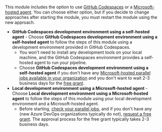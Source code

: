 This module includes the option to use [GitHub Codespaces](https://github.com/features/codespaces) or a [Microsoft-hosted agent](/azure/devops/pipelines/agents/hosted). You can choose either option, but if you decide to change approaches after starting the module, you must restart the module using the new approach.

* **GitHub Codespaces development environment using a self-hosted agent** - Choose **GitHub Codespaces development environment using a self-hosted agent** to follow the steps of this module using a development environment provided in GitHub Codespaces.
  * You won't need to install any development tools on your local machine, and the GitHub Codespaces environment provides a self-hosted agent to run your pipeline.
  * Choose **GitHub Codespaces development environment using a self-hosted agent** if you don't have any [Microsoft-hosted parallel jobs available in your organization](/azure/devops/pipelines/troubleshooting/troubleshooting#check-for-available-parallel-jobs) and you don't want to wait 2-3 business days for the [free grant](https://aka.ms/azpipelines-parallelism-request).
* **Local development environment using a Microsoft-hosted agent** - Choose **Local development environment using a Microsoft-hosted agent** to follow the steps of this module using your local development environment and a Microsoft-hosted agent.
  * Before starting, [check your parallel jobs](/azure/devops/pipelines/troubleshooting/troubleshooting#check-for-available-parallel-jobs), and if you don't have any (new Azure DevOps organizations typically do not), [request a free grant](https://aka.ms/azpipelines-parallelism-request). The approval process for the free grant typically takes 2-3 business days.
